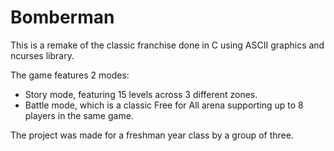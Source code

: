 # Bomberman

This is a remake of the classic franchise done in C using ASCII graphics and ncurses library.

The game features 2 modes:
 - Story mode, featuring 15 levels across 3 different zones.
 - Battle mode, which is a classic Free for All arena supporting up to 8 players in the same game.

The project was made for a freshman year class by a group of three.